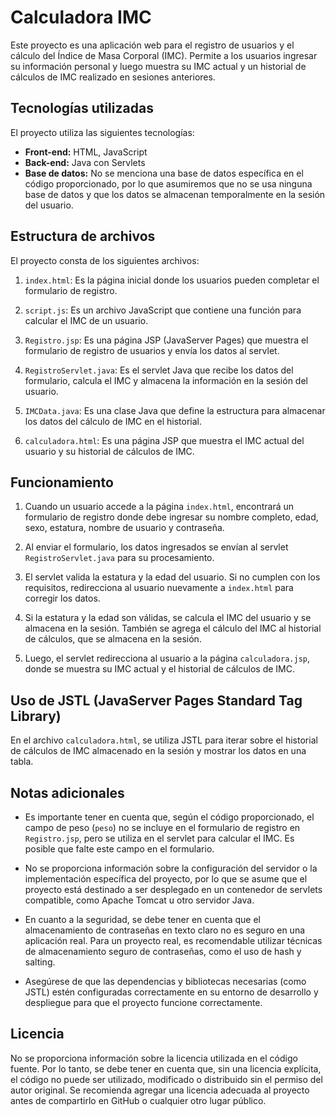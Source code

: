 # Calculadora IMC

Este proyecto es una aplicación web para el registro de usuarios y el cálculo del Índice de Masa Corporal (IMC). Permite a los usuarios ingresar su información personal y luego muestra su IMC actual y un historial de cálculos de IMC realizado en sesiones anteriores.

## Tecnologías utilizadas

El proyecto utiliza las siguientes tecnologías:

- **Front-end:** HTML, JavaScript
- **Back-end:** Java con Servlets
- **Base de datos:** No se menciona una base de datos específica en el código proporcionado, por lo que asumiremos que no se usa ninguna base de datos y que los datos se almacenan temporalmente en la sesión del usuario.

## Estructura de archivos

El proyecto consta de los siguientes archivos:

1. `index.html`: Es la página inicial donde los usuarios pueden completar el formulario de registro.

2. `script.js`: Es un archivo JavaScript que contiene una función para calcular el IMC de un usuario.

3. `Registro.jsp`: Es una página JSP (JavaServer Pages) que muestra el formulario de registro de usuarios y envía los datos al servlet.

4. `RegistroServlet.java`: Es el servlet Java que recibe los datos del formulario, calcula el IMC y almacena la información en la sesión del usuario.

5. `IMCData.java`: Es una clase Java que define la estructura para almacenar los datos del cálculo de IMC en el historial.

6. `calculadora.html`: Es una página JSP que muestra el IMC actual del usuario y su historial de cálculos de IMC.

## Funcionamiento

1. Cuando un usuario accede a la página `index.html`, encontrará un formulario de registro donde debe ingresar su nombre completo, edad, sexo, estatura, nombre de usuario y contraseña.

2. Al enviar el formulario, los datos ingresados se envían al servlet `RegistroServlet.java` para su procesamiento.

3. El servlet valida la estatura y la edad del usuario. Si no cumplen con los requisitos, redirecciona al usuario nuevamente a `index.html` para corregir los datos.

4. Si la estatura y la edad son válidas, se calcula el IMC del usuario y se almacena en la sesión. También se agrega el cálculo del IMC al historial de cálculos, que se almacena en la sesión.

5. Luego, el servlet redirecciona al usuario a la página `calculadora.jsp`, donde se muestra su IMC actual y el historial de cálculos de IMC.

## Uso de JSTL (JavaServer Pages Standard Tag Library)

En el archivo `calculadora.html`, se utiliza JSTL para iterar sobre el historial de cálculos de IMC almacenado en la sesión y mostrar los datos en una tabla.

## Notas adicionales

- Es importante tener en cuenta que, según el código proporcionado, el campo de peso (`peso`) no se incluye en el formulario de registro en `Registro.jsp`, pero se utiliza en el servlet para calcular el IMC. Es posible que falte este campo en el formulario.

- No se proporciona información sobre la configuración del servidor o la implementación específica del proyecto, por lo que se asume que el proyecto está destinado a ser desplegado en un contenedor de servlets compatible, como Apache Tomcat u otro servidor Java.

- En cuanto a la seguridad, se debe tener en cuenta que el almacenamiento de contraseñas en texto claro no es seguro en una aplicación real. Para un proyecto real, es recomendable utilizar técnicas de almacenamiento seguro de contraseñas, como el uso de hash y salting.

- Asegúrese de que las dependencias y bibliotecas necesarias (como JSTL) estén configuradas correctamente en su entorno de desarrollo y despliegue para que el proyecto funcione correctamente.

## Licencia

No se proporciona información sobre la licencia utilizada en el código fuente. Por lo tanto, se debe tener en cuenta que, sin una licencia explícita, el código no puede ser utilizado, modificado o distribuido sin el permiso del autor original. Se recomienda agregar una licencia adecuada al proyecto antes de compartirlo en GitHub o cualquier otro lugar público.
